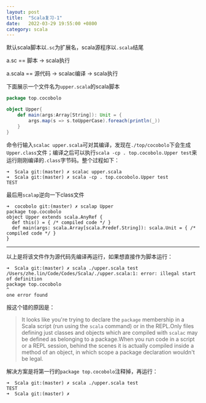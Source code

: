 ```yaml
---
layout: post
title:  "Scala复习-1"
date:   2022-03-29 19:55:00 +0800
category: scala
---
```


默认scala脚本以`.sc`为扩展名，scala源程序以`.scala`结尾 

a.sc == 脚本 -> scala执行 

a.scala == 源代码 -> scalac编译 -> scala执行 

下面展示一个文件名为`upper.scala`的scala脚本

```scala
package top.cocobolo

object Upper{
    def main(args:Array[String]): Unit = {
        args.map(s => s.toUpperCase).foreach(println(_))
    }
}
```

命令行输入`scalac upper.scala`可对其编译，发现在`./top/cocobolo`下会生成`Upper.class`文件；编译之后可以执行`scala -cp . top.cocobolo.Upper test`来运行刚刚编译的`.class`字节码。整个过程如下：

```
➜  Scala git:(master) ✗ scalac upper.scala
➜  Scala git:(master) ✗ scala -cp . top.cocobolo.Upper test
TEST
```

最后用`scalap`逆向一下class文件

```
➜  cocobolo git:(master) ✗ scalap Upper                       
package top.cocobolo
object Upper extends scala.AnyRef {
  def this() = { /* compiled code */ }
  def main(args: scala.Array[scala.Predef.String]): scala.Unit = { /* compiled code */ }
}

```

---

以上是将该文件作为源代码先编译再运行，如果想直接作为脚本运行：
```shell
➜  Scala git:(master) ✗ scala ./upper.scala test            
/Users/zhe.lin/Code/Codes/Scala/./upper.scala:1: error: illegal start of definition
package top.cocobolo
^
one error found
```

报这个错的原因是：
> It looks like you're trying to declare the `package` membership in a Scala script (run using the `scala` command) or in the REPL.Only files defining just classes and objects which are compiled with `scalac` may be defined as belonging to a package.When you run code in a script or a REPL session, behind the scenes it is actually compiled inside a method of an object, in which scope a package declaration wouldn't be legal.

解决方案是将第一行的`package top.cocobolo`注释掉，再运行：

```shell
➜  Scala git:(master) ✗ scala ./upper.scala test
TEST
➜  Scala git:(master) ✗ 
```
